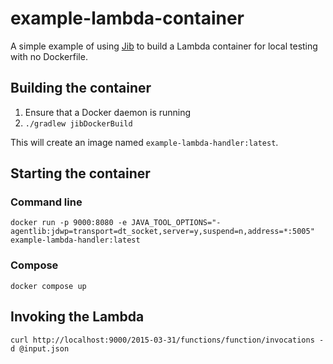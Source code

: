 # example-lambda-container

A simple example of using [Jib](https://github.com/GoogleContainerTools/jib) to build a Lambda container for local testing with no Dockerfile.

## Building the container
1. Ensure that a Docker daemon is running
2. `./gradlew jibDockerBuild`

This will create an image named `example-lambda-handler:latest`.

## Starting the container

### Command line
`docker run -p 9000:8080 -e JAVA_TOOL_OPTIONS="-agentlib:jdwp=transport=dt_socket,server=y,suspend=n,address=*:5005" example-lambda-handler:latest`

### Compose
`docker compose up`

## Invoking the Lambda
`curl http://localhost:9000/2015-03-31/functions/function/invocations -d @input.json`

